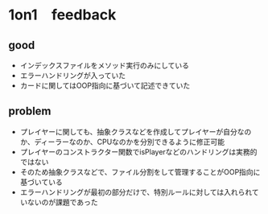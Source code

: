 # 1on1　feedback

## good
- インデックスファイルをメソッド実行のみにしている
- エラーハンドリングが入っていた
- カードに関してはOOP指向に基づいて記述できていた

## problem
- プレイヤーに関しても、抽象クラスなどを作成してプレイヤーが自分なのか、ディーラーなのか、CPUなのかを分別できるように修正可能
- プレイヤーのコンストラクター関数でisPlayerなどのハンドリングは実務的ではない
- そのため抽象クラスなどで、ファイル分割をして管理することがOOP指向に基づいている
- エラーハンドリングが最初の部分だけで、特別ルールに対しては入れられていないのが課題であった